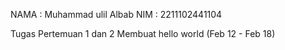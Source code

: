 NAMA : Muhammad ulil Albab
NIM  : 2211102441104

Tugas Pertemuan 1 dan 2 
Membuat hello world (Feb 12 - Feb 18)

